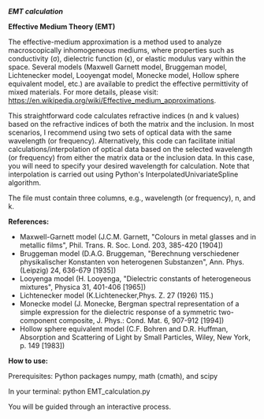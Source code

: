 ***EMT calculation***

**Effective Medium Theory (EMT)**

The effective-medium approximation is a method used to analyze macroscopically inhomogeneous mediums, where properties such as conductivity (σ), dielectric function (ϵ), or elastic modulus vary within the space. Several models (Maxwell Garnett model, Bruggeman model, Lichtenecker model, Looyengat model, Monecke model, Hollow sphere equivalent model, etc.) are available to predict the effective permittivity of mixed materials. For more details, please visit: https://en.wikipedia.org/wiki/Effective_medium_approximations.

This straightforward code calculates refractive indices (n and k values) based on the refractive indices of both the matrix and the inclusion. In most scenarios, I recommend using two sets of optical data with the same wavelength (or frequency). Alternatively, this code can facilitate initial calculations/interpolation of optical data based on the selected wavelength (or frequency) from either the matrix data or the inclusion data. In this case, you will need to specify your desired wavelength for calculation. Note that interpolation is carried out using Python's InterpolatedUnivariateSpline algorithm.

The file must contain three columns, e.g., wavelength (or frequency), n, and k.

**References:**

- Maxwell-Garnett model (J.C.M. Garnett, "Colours in metal glasses and in metallic films", Phil. Trans. R. Soc. Lond. 203, 385-420 [1904])
- Bruggeman model (D.A.G. Bruggeman, "Berechnung verschiedener physikalischer Konstanten von heterogenen Substanzen", Ann. Phys. (Leipzig) 24, 636-679 [1935])
- Looyenga model (H. Looyenga, "Dielectric constants of heterogeneous mixtures", Physica 31, 401-406 [1965])
- Lichtenecker model (K.Lichtenecker,Phys. Z. 27 (1926) 115.)
- Monecke model (J. Monecke, Bergman spectral representation of a simple expression for the dielectric response of a symmetric two-component composite, J. Phys.: Cond. Mat. 6, 907-912 [1994])
- Hollow sphere equivalent model (C.F. Bohren and D.R. Huffman, Absorption and Scattering of Light by Small Particles, Wiley, New York, p. 149 [1983])


**How to use:**

Prerequisites: Python packages numpy, math (cmath), and scipy

In your terminal: python EMT_calculation.py

You will be guided through an interactive process.
